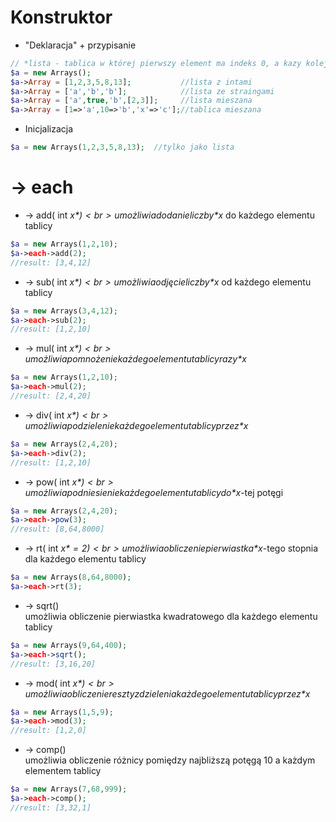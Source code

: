 # Konstruktor
* "Deklaracja" + przypisanie
```php
// *lista - tablica w której pierwszy element ma indeks 0, a kazy kolejny element ma indeks o jeden większy
$a = new Arrays();
$a->Array = [1,2,3,5,8,13];           //lista z intami
$a->Array = ['a','b','b'];            //lista ze straingami
$a->Array = ['a',true,'b',[2,3]];     //lista mieszana
$a->Array = [1=>'a',10=>'b','x'=>'c'];//tablica mieszana
```
* Inicjalizacja
```php
$a = new Arrays(1,2,3,5,8,13);  //tylko jako lista
```
# -> each
* -> add( int *$x* )<br>
umożliwia dodanie liczby *$x* do każdego elementu tablicy
```php
$a = new Arrays(1,2,10);
$a->each->add(2);
//result: [3,4,12]
```
* -> sub( int *$x* )<br>
umożliwia odjęcie liczby *$x* od każdego elementu tablicy
```php
$a = new Arrays(3,4,12);
$a->each->sub(2);
//result: [1,2,10]
```
* -> mul( int *$x* )<br>
umożliwia pomnożenie każdego elementu tablicy razy *$x*
```php
$a = new Arrays(1,2,10);
$a->each->mul(2);
//result: [2,4,20]
```
* -> div( int *$x* )<br>
umożliwia podzielenie każdego elementu tablicy przez *$x*
```php
$a = new Arrays(2,4,20);
$a->each->div(2);
//result: [1,2,10]
```
* -> pow( int *$x* )<br>
umożliwia podniesienie każdego elementu tablicy do *$x*-tej potęgi
```php
$a = new Arrays(2,4,20);
$a->each->pow(3);
//result: [8,64,8000]
```
* -> rt( int *$x* = 2 )<br>
umożliwia obliczenie pierwiastka *$x*-tego stopnia dla każdego elementu tablicy
```php
$a = new Arrays(8,64,8000);
$a->each->rt(3);
```
* -> sqrt()<br>
umożliwia obliczenie pierwiastka kwadratowego dla każdego elementu tablicy
```php
$a = new Arrays(9,64,400);
$a->each->sqrt();
//result: [3,16,20]
```
* -> mod( int *$x* )<br>
umożliwia obliczenie reszty z dzielenia każdego elementu tablicy przez *$x* 
```php
$a = new Arrays(1,5,9);
$a->each->mod(3);
//result: [1,2,0]
```
* -> comp()<br>
umożliwia obliczenie różnicy pomiędzy najbliższą potęgą 10 a każdym elementem tablicy 
```php
$a = new Arrays(7,68,999);
$a->each->comp();
//result: [3,32,1]
```

